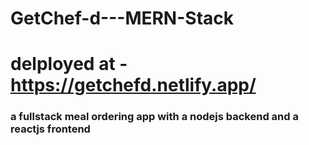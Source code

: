 # GetChef-d---MERN-Stack
# delployed at - https://getchefd.netlify.app/

### a fullstack meal ordering app with a nodejs backend and a reactjs frontend
